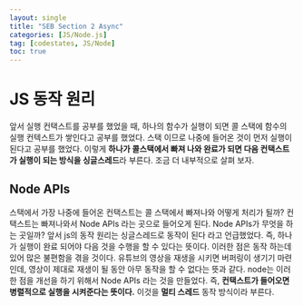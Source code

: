 ```yaml
---
layout: single
title: "SEB Section 2 Async"
categories: [JS/Node.js]
tag: [codestates, JS/Node]
toc: true
---
```


# JS 동작 원리

앞서 실행 컨택스트를 공부를 했었을 때, 하나의 함수가 실행이 되면 콜 스택에 함수의 실행 컨텍스트가 쌓인다고 공부를 했었다. 스택 이므로 나중에 들어온 것이 먼저 실행이 된다고 공부를 했었다. 이렇게 **하나가 콜스택에서 빠져 나와 완료가 되면 다음 컨택스트가 실행이 되는 방식을 싱글스레드**라 부른다. 조금 더 내부적으로 살펴 보자.

## Node APIs

스택에서 가장 나중에 들어온 컨택스트는 콜 스택에서 빠져나와 어떻게 처리가 될까?
컨택스트는 빠져나와서 Node APIs 라는 곳으로 들어오게 된다. Node APIs가 무엇을 하는 곳일까?
앞서 js의 동작 원리는 싱글스레드로 동작이 된다 라고 언급했었다. 즉, 하나가 실행이 완료 되어야 다음 것을 수행을 할 수 있다는 뜻이다. 이러한 점은 동작 하는데 있어 많은 불편함을 겪을 것이다. 유튜브의 영상을 재생을 시키면 버퍼링이 생기기 마련인데, 영상이 제대로 재생이 될 동안 아무 동작을 할 수 없다는 뜻과 같다.
node는 이러한 점을 개선을 하기 위해서 Node APIs 라는 것을 만들었다. 즉, **컨택스트가 들어오면 병렬적으로 실행을 시켜준다는 뜻이다.** 이것을 **멀티 스레드** 동작 방식이라 부른다.
